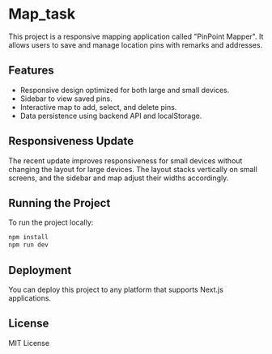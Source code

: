 # Map_task

This project is a responsive mapping application called "PinPoint Mapper". It allows users to save and manage location pins with remarks and addresses.

## Features

- Responsive design optimized for both large and small devices.
- Sidebar to view saved pins.
- Interactive map to add, select, and delete pins.
- Data persistence using backend API and localStorage.

## Responsiveness Update

The recent update improves responsiveness for small devices without changing the layout for large devices. The layout stacks vertically on small screens, and the sidebar and map adjust their widths accordingly.

## Running the Project

To run the project locally:

```bash
npm install
npm run dev
```

## Deployment

You can deploy this project to any platform that supports Next.js applications.

## License

MIT License
